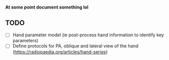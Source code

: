 #### At some point document something lol

## TODO
- [ ] Hand parameter model (ie post-process hand information to identify key parameters)
- [ ] Define protocols for PA, oblique and lateral view of the hand (https://radiopaedia.org/articles/hand-series)